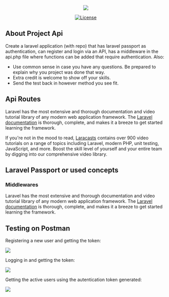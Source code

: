 <p align="center"><img src="https://laravel.com/assets/img/components/logo-laravel.svg"></p>

<p align="center">
<a href="https://packagist.org/packages/laravel/framework"><img src="https://poser.pugx.org/laravel/framework/license.svg" alt="License"></a>
</p>

## About Project Api

Create a laravel application (with repo) that has laravel passport as authentication, can register and login via an API, has a middleware in the api.php file where functions can be added that require authentication. Also:

- Use common sense in case you have any questions. Be prepared to explain why you project was done that way. 
- Extra credit is welcome to show off your skills.
- Send the test back in however method you see fit.

## Api Routes

Laravel has the most extensive and thorough documentation and video tutorial library of any modern web application framework. The [Laravel documentation](https://laravel.com/docs) is thorough, complete, and makes it a breeze to get started learning the framework.

If you're not in the mood to read, [Laracasts](https://laracasts.com) contains over 900 video tutorials on a range of topics including Laravel, modern PHP, unit testing, JavaScript, and more. Boost the skill level of yourself and your entire team by digging into our comprehensive video library.

## Laravel Passport or used concepts

### Middlewares

Laravel has the most extensive and thorough documentation and video tutorial library of any modern web application framework. The [Laravel documentation](https://laravel.com/docs) is thorough, complete, and makes it a breeze to get started learning the framework.


## Testing on Postman

Registering a new user and getting the token:

<img src="https://i.ibb.co/8z1cY3x/Screen-Shot-2019-10-08-at-6-48-39-PM.png">

Logging in and getting the token:

<img src="https://i.ibb.co/wdZR3gP/Screen-Shot-2019-10-08-at-6-49-40-PM.png">

Getting the active users using the autentication token generated:

<img src="https://i.ibb.co/0Gszy2K/Screen-Shot-2019-10-08-at-6-50-33-PM.png">
